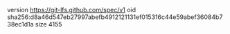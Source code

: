 version https://git-lfs.github.com/spec/v1
oid sha256:d8a46d547eb27997abefb4912121131ef015316c44e59abef36084b738ec1d1a
size 4155
